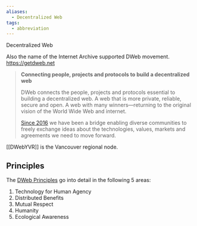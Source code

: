 ```yaml
---
aliases:
  - Decentralized Web
tags:
  - abbreviation
---
```

Decentralized Web

Also the name of the Internet Archive supported DWeb movement. <https://getdweb.net>

> **Connecting people, projects and protocols to build a decentralized web**
>
> DWeb connects the people, projects and protocols essential to building a decentralized web. A web that is more private, reliable, secure and open. A web with many winners—returning to the original vision of the World Wide Web and internet.
>
> [Since 2016](https://getdweb.net/origin-story) we have been a bridge enabling diverse communities to freely exchange ideas about the technologies, values, markets and agreements we need to move forward.

[[DWebYVR]] is the Vancouver regional node.

## Principles

The [DWeb Principles](https://getdweb.net/principles/) go into detail in the following 5 areas:

1. Technology for Human Agency
2. Distributed Benefits
3. Mutual Respect
4. Humanity
5. Ecological Awareness

